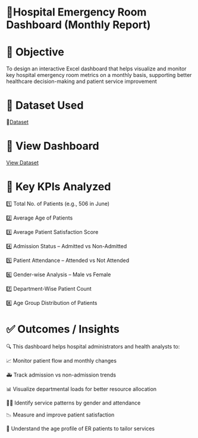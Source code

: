 # 🏥Hospital Emergency Room Dashboard (Monthly Report)

# 🎯 Objective
To design an interactive Excel dashboard that helps visualize and monitor key hospital emergency room metrics on a monthly basis, supporting better healthcare decision-making and patient service improvement

# 📂 Dataset Used
   📄<a href="https://github.com/pankarpratiksha50/Hospital-Emergency-room-Dashboard/commit/3272883949ddd57bfa72b7db5840312bc815d33e">Dataset <a>

# 📸 View Dashboard
<a href=" https://github.com/pankarpratiksha50/Hospital-Emergency-room-Dashboard/blob/main/hospital%20dashboard.png">View Dataset<a>

# 📌 Key KPIs Analyzed

1️⃣  Total No. of Patients (e.g., 506 in June)

2️⃣  Average Age of Patients

3️⃣  Average Patient Satisfaction Score

4️⃣  Admission Status – Admitted vs Non-Admitted

5️⃣  Patient Attendance – Attended vs Not Attended

6️⃣  Gender-wise Analysis – Male vs Female

7️⃣  Department-Wise Patient Count

8️⃣  Age Group Distribution of Patients

# ✅ Outcomes / Insights
🔍 This dashboard helps hospital administrators and health analysts to:

📈 Monitor patient flow and monthly changes

🚑 Track admission vs non-admission trends

📊 Visualize departmental loads for better resource allocation

🧑‍⚕️ Identify service patterns by gender and attendance

📉 Measure and improve patient satisfaction

👶 Understand the age profile of ER patients to tailor services


